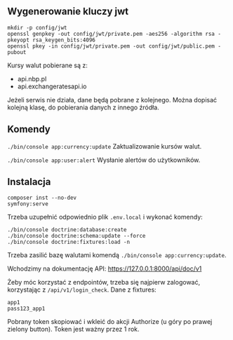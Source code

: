## Wygenerowanie kluczy jwt
```
mkdir -p config/jwt
openssl genpkey -out config/jwt/private.pem -aes256 -algorithm rsa -pkeyopt rsa_keygen_bits:4096
openssl pkey -in config/jwt/private.pem -out config/jwt/public.pem -pubout
```

Kursy walut pobierane są z:
- api.nbp.pl
- api.exchangeratesapi.io

Jeżeli serwis nie działa, dane będą pobrane z kolejnego.
Można dopisać kolejną klasę, do pobierania danych z innego źródła.


## Komendy

`./bin/console app:currency:update`
Zaktualizowanie kursów walut.

`./bin/console app:user:alert`
Wysłanie alertów do użytkowników.


## Instalacja

```
composer inst --no-dev
symfony:serve
```

Trzeba uzupełnić odpowiednio plik `.env.local` i wykonać komendy:
```
./bin/console doctrine:database:create
./bin/console doctrine:schema:update --force
./bin/console doctrine:fixtures:load -n
```

Trzeba zasilić bazę walutami komendą `./bin/console app:currency:update`.

Wchodzimy na dokumentację API:
https://127.0.0.1:8000/api/doc/v1


Żeby móc korzystać z endpointów, trzeba się najpierw zalogować, korzystając z `/api/v1/login_check`. Dane z fixtures:
```
app1
pass123_app1
```

Pobrany token skopiować i wkleić do akcji Authorize (u góry po prawej zielony button).
Token jest ważny przez 1 rok.
